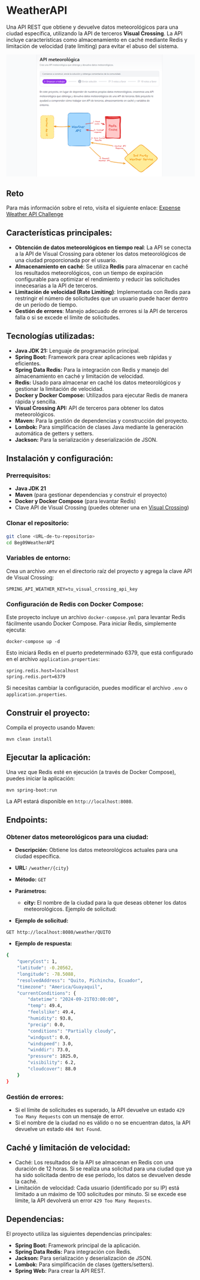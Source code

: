 # WeatherAPI 

Una API REST que obtiene y devuelve datos meteorológicos para una ciudad específica, utilizando la API de terceros **Visual Crossing**. La API incluye características como almacenamiento en caché mediante Redis y limitación de velocidad (rate limiting) para evitar el abuso del sistema.

<p align="center">
  <img src="images/reto.png" alt="reto" width="800"/>
</p>

## Reto
Para más información sobre el reto, visita el siguiente enlace: [Expense Weather API Challenge](https://roadmap.sh/projects/weather-api-wrapper-service)

## Características principales:

- **Obtención de datos meteorológicos en tiempo real**: La API se conecta a la API de Visual Crossing para obtener los datos meteorológicos de una ciudad proporcionada por el usuario.
- **Almacenamiento en caché**: Se utiliza **Redis** para almacenar en caché los resultados meteorológicos, con un tiempo de expiración configurable para optimizar el rendimiento y reducir las solicitudes innecesarias a la API de terceros.
- **Limitación de velocidad (Rate Limiting)**: Implementada con Redis para restringir el número de solicitudes que un usuario puede hacer dentro de un período de tiempo.
- **Gestión de errores**: Manejo adecuado de errores si la API de terceros falla o si se excede el límite de solicitudes.

## Tecnologías utilizadas:
- **Java JDK 21:** Lenguaje de programación principal.
- **Spring Boot:** Framework para crear aplicaciones web rápidas y eficientes.
- **Spring Data Redis:** Para la integración con Redis y manejo del almacenamiento en caché y limitación de velocidad.
- **Redis:** Usado para almacenar en caché los datos meteorológicos y gestionar la limitación de velocidad.
- **Docker y Docker Compose:** Utilizados para ejecutar Redis de manera rápida y sencilla.
- **Visual Crossing API:** API de terceros para obtener los datos meteorológicos.
- **Maven:** Para la gestión de dependencias y construcción del proyecto.
- **Lombok:** Para simplificación de clases Java mediante la generación automática de getters y setters.
- **Jackson:** Para la serialización y deserialización de JSON.

## Instalación y configuración:

### Prerrequisitos:

- **Java JDK 21**
- **Maven** (para gestionar dependencias y construir el proyecto)
- **Docker y Docker Compose** (para levantar Redis)
- Clave API de Visual Crossing (puedes obtener una en [Visual Crossing](https://www.visualcrossing.com/))

### Clonar el repositorio:

```bash
git clone <URL-de-tu-repositorio>
cd Beg09WeatherAPI
```
### Variables de entorno:

Crea un archivo .env en el directorio raíz del proyecto y agrega la clave API de Visual Crossing:
```
SPRING_API_WEATHER_KEY=tu_visual_crossing_api_key
```
### Configuración de Redis con Docker Compose:

Este proyecto incluye un archivo `docker-compose.yml` para levantar Redis fácilmente usando Docker Compose. Para iniciar Redis, simplemente ejecuta:

```
docker-compose up -d
```

Esto iniciará Redis en el puerto predeterminado 6379, que está configurado en el archivo `application.properties`:

```
spring.redis.host=localhost
spring.redis.port=6379
```

Si necesitas cambiar la configuración, puedes modificar el archivo `.env` o `application.properties`.

## Construir el proyecto:
Compila el proyecto usando Maven:

```
mvn clean install
```

## Ejecutar la aplicación:
Una vez que Redis esté en ejecución (a través de Docker Compose), puedes iniciar la aplicación:

```
mvn spring-boot:run
```
La API estará disponible en `http://localhost:8080`.

## Endpoints:
### Obtener datos meteorológicos para una ciudad:
- **Descripción:** Obtiene los datos meteorológicos actuales para una ciudad específica.

- **URL:** `/weather/{city}`

- **Método:** `GET`

- **Parámetros:**

  - **city:** El nombre de la ciudad para la que deseas obtener los datos meteorológicos.
  Ejemplo de solicitud:

- **Ejemplo de solicitud:**
```
GET http://localhost:8080/weather/QUITO
```

- **Ejemplo de respuesta:**

```bash
{
    "queryCost": 1,
    "latitude": -0.20562,
    "longitude": -78.5088,
    "resolvedAddress": "Quito, Pichincha, Ecuador",
    "timezone": "America/Guayaquil",
    "currentConditions": {
        "datetime": "2024-09-21T03:00:00",
        "temp": 49.4,
        "feelslike": 49.4,
        "humidity": 93.8,
        "precip": 0.0,
        "conditions": "Partially cloudy",
        "windgust": 0.0,
        "windspeed": 3.0,
        "winddir": 73.0,
        "pressure": 1025.0,
        "visibility": 6.2,
        "cloudcover": 88.0
    }
}
```
### Gestión de errores:
- Si el límite de solicitudes es superado, la API devuelve un estado `429 Too Many Requests` con un mensaje de error.
- Si el nombre de la ciudad no es válido o no se encuentran datos, la API devuelve un estado `404 Not Found`.

## Caché y limitación de velocidad:
- Caché: Los resultados de la API se almacenan en Redis con una duración de 12 horas. Si se realiza una solicitud para una ciudad que ya ha sido solicitada dentro de ese período, los datos se devuelven desde la caché.
- Limitación de velocidad: Cada usuario (identificado por su IP) está limitado a un máximo de 100 solicitudes por minuto. Si se excede ese límite, la API devolverá un error `429 Too Many Requests`.

## Dependencias:
El proyecto utiliza las siguientes dependencias principales:

- **Spring Boot:** Framework principal de la aplicación.
- **Spring Data Redis:** Para integración con Redis.
- **Jackson:** Para serialización y deserialización de JSON.
- **Lombok:** Para simplificación de clases (getters/setters).
- **Spring Web:** Para crear la API REST.





















